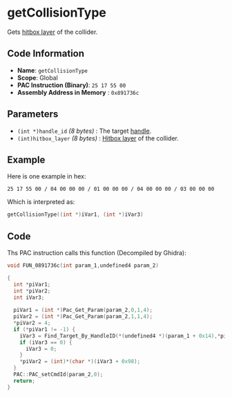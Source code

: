 # getCollisionType

Gets [hitbox layer](./guide/reference-table.md#hitbox-layers) of the collider.

## Code Information

- **Name**: `getCollisionType`
- **Scope**: Global
- **PAC Instruction (Binary)**: `25 17 55 00`
- **Assembly Address in Memory** : `0x891736c`

## Parameters

- `(int *)handle_id` *(8 bytes)* : The target [handle](./guide/how-to-get-a-handle.md).
- `(int)hitbox_layer` *(8 bytes)* : [Hitbox layer](./guide/reference-table.md#hitbox-layers) of the collider.

## Example

Here is one example in hex:

```25 17 55 00 / 04 00 00 00 / 01 00 00 00 / 04 00 00 00 / 03 00 00 00```

Which is interpreted as:

```c
getCollisionType((int *)iVar1, (int *)iVar3)
```

## Code

Ths PAC instruction calls this function (Decompiled by Ghidra):

```c
void FUN_0891736c(int param_1,undefined4 param_2)

{
  int *piVar1;
  int *piVar2;
  int iVar3;
  
  piVar1 = (int *)Pac_Get_Param(param_2,0,1,4);
  piVar2 = (int *)Pac_Get_Param(param_2,1,1,4);
  *piVar2 = 4;
  if (*piVar1 != -1) {
    iVar3 = Find_Target_By_HandleID(*(undefined4 *)(param_1 + 0x14),*piVar1,1);
    if (iVar3 == 0) {
      iVar3 = 0;
    }
    *piVar2 = (int)*(char *)(iVar3 + 0x98);
  }
  PAC::PAC_setCmdId(param_2,0);
  return;
}
```

